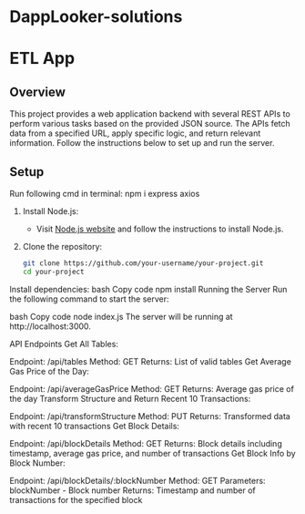 # DappLooker-solutions
# ETL App

## Overview

This project provides a web application backend with several REST APIs to perform various tasks based on the provided JSON source. The APIs fetch data from a specified URL, apply specific logic, and return relevant information. Follow the instructions below to set up and run the server.

## Setup

Run following cmd in terminal:
npm i express axios



1. Install Node.js:
   - Visit [Node.js website](https://nodejs.org/) and follow the instructions to install Node.js.

2. Clone the repository:
   ```bash
   git clone https://github.com/your-username/your-project.git
   cd your-project

Install dependencies:
bash
Copy code
npm install
Running the Server
Run the following command to start the server:

bash
Copy code
node index.js
The server will be running at http://localhost:3000.

API Endpoints
Get All Tables:

Endpoint: /api/tables
Method: GET
Returns: List of valid tables
Get Average Gas Price of the Day:

Endpoint: /api/averageGasPrice
Method: GET
Returns: Average gas price of the day
Transform Structure and Return Recent 10 Transactions:

Endpoint: /api/transformStructure
Method: PUT
Returns: Transformed data with recent 10 transactions
Get Block Details:

Endpoint: /api/blockDetails
Method: GET
Returns: Block details including timestamp, average gas price, and number of transactions
Get Block Info by Block Number:

Endpoint: /api/blockDetails/:blockNumber
Method: GET
Parameters: blockNumber - Block number
Returns: Timestamp and number of transactions for the specified block
